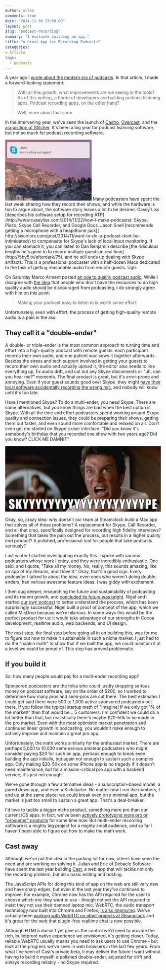 ```yaml
---
author: allen
comments: true
date: "2014-11-30 23:00:00"
layout: post
slug: "podcast-recording"
summary: "I evaluate building an app."
title: "A Great App for Recording Podcasts"
categories:
- Article
tags:
  - podcasts
---
```


A year ago I [wrote about the modern era of podcasts](/2013/fall-and-rise-of-podcasting/). In that article, I made a forward-looking statement:

> With all this growth, what improvements are we seeing in the tools? As of this writing, a horde of developers are building podcast listening apps. Podcast recording apps, on the other hand?
> 	
> Well, more about that soon. 

In the intervening year, we've seen the launch of [Castro](http://castro.fm/), [Overcast](https://overcast.fm/), and the [acquisition of Stitcher](http://techcrunch.com/2014/10/24/deezer-buys-stitcher-to-add-talk-radio-and-podcasts-to-its-music-platform/). It's been a big year for podcast *listening* software, but not so much for podcast recording software.

<img src='/images/2014/skype-cutting-out.jpg' width='280'>
Many podcasters have spent the last week sharing how they record their shows, and while the hardware is fun to argue about, the software story leaves a lot to be desired. Casey Liss [describes his software setup for recording ATP](http://www.caseyliss.com/2014/11/22/how-i-make-podcasts): Skype, Piezo, Skype Call Recorder, and Google Docs. Jason Snell [recommends getting a microphone with a heapdhone jack]( http://sixcolors.com/post/2014/11/want-to-do-a-podcast-dont-be-intimidated/) to compensate for Skype's lack of local input monitoring. If you can stomach it, you can listen to Dan Benjamin describe [the ridiculous lengths he's gone to to record multiple guests in real time](http://5by5.tv/afterdark/75), and he still ends up dealing with Skype artifacts. This is a professional podcaster with a half-dozen Macs dedicated to the task of getting reasonable audio from remote guests. Ugh.

On Saturday Marco Arment posted [an ode to quality podcast audio](http://www.marco.org/2014/11/29/easy-listening). While I disagree with [the idea](http://padraig.tumblr.com/post/66813020851/keeping-out-the-riffraff) that people who don't have the resources to do high quality audio should be discouraged from podcasting, I do strongly agree with him on this point:

> Making your podcast easy to listen to is worth some effort.


Unfortunately, even with effort, the process of getting high-quality remote audio is a pain in the ass.

## They call it a "double-ender"
A double- or triple-ender is the most common approach to turning time and effort into a high-quality podcast with remote guests: each participant records their own audio, and one patient soul sews it together afterwards. Besides the stress and tech support involved in getting your guests to record their own audio and actually upload it, the editor also needs to line everything up, fix audio drift, and cut out any Skype disconnects or "uh, can you hear me?" moments. The final product is great, but it's error-prone and annoying. Even if your guest sounds good over Skype, they might [have their local software accidentally recording the wrong mic](http://www.muleradio.net/thetalkshow/46/), and nobody will know until it's too late.

Have I mentioned Skype? To do a multi-ender, you need Skype. There are some alternatives, but you know things are bad when the best option is Skype. With all the time and effort podcasters spend working around Skype quality and connection issues, they could be preparing their shows, getting them out faster, and even sound more comfortable and relaxed on air. Don't even get me started on Skype's user interface. "Did you know it's somebody's birthday that you recorded one show with two years ago? Did you know? CLICK ME DAMNIT"

<img src='/images/2014/skyype.jpg'>

Okay, so, crazy idea: why doesn't our team at Steamclock build a Mac app that solves all of these problems? A replacement for Skype, Call Recorder, and all that crap, specifically designed for recording high fidelity interviews? Something that takes the pain out the process, but results in a higher quality end product? A polished, professional tool for people that take podcasts seriously?

Last winter I started investigating exactly this. I spoke with various podcasters whose work I enjoy, and they were incredibly enthusiastic. One said, and I quote, "Take all my money. No, really, this sounds amazing, like an app of my dreams, and I love it." Okay, that's a good sign. Every podcaster I talked to about the idea, even ones who weren't doing double-enders, had various awesome feature ideas. I was giddy with excitement.

I then dug deeper, researching the future and sustainability of podcasting and its recent growth, and [concluded its future was bright](/2013/fall-and-rise-of-podcasting/). Nigel and I started [our own podcast](http://upup.fm/) to better understand the process, which has been surprisingly successful. Nigel built a proof of concept of the app, which we called MicDrop because we're hilarious. In some ways this would be the perfect product for us: it would take advantage of our strengths in Cocoa development, realtime audio, web backends, and UI design.

The next step, the final step before going all in on building this, was for me to figure out how to make it sustainable in such a niche market. I just had to do the "napkin math" to show that if we built the app, we could maintain it at a level we could be proud of. This step has proved problematic.

## If you build it
So: how many people would pay for a multi-ender recording app?

Sponsored podcasters are the folks who could justify dropping serious money on podcast software, say on the order of $200, so I worked to determine how many pros and semi-pros are out there. The best estimates I could get said there were 500 to 1,000 active sponsored podcasters out there. If you follow the typical startup math of "Imagine! If we only got 1% of the market!" then that would be... 5 customers. I'm confident we could do a lot better than that, but realistically there's maybe $20-50k to be made in the pro market. Even with the most optimistic market penetration and continued linear growth in podcasting,  you wouldn't make enough to actively improve and maintain a great pro app.

Unfortunately, the math works similarly for the enthusiast market. There are perhaps 5,000 to 10,000 semi-serious amateur podcasters who might consider paying $20 for such an app, perhaps enough to break even building the app initially, but again not enough to sustain such a complex app. Only making $20-50k on some iPhone app is no tragedy if it doesn't need maintenance, but for a mission-critical pro app with a backend service, it's just not enough.

We've gone through a few alternative ideas - a subscription-based model, a pared down app, and even a Kickstarter. No matter how I run the numbers, I end up at the same place: we could break even on a minimal app, but the market is just too small to sustain a great app. That's a deal-breaker.

I'd love to tackle a bigger niche product, something more pro than our current iOS apps. In fact, we've been [actively prototyping more pro or "prosumer" products](/2013/maximum-viable-products/) for some time now. But multi-ender recording software is a mighty big project for a mighty small audience, and so far I haven't been able to figure out how to make the math work.

## Cast away
Although we've put the idea in the parking lot for now, others have seen the need and are working on solving it. Julian and Eric of Debacle Software have spent the last year building [Cast](https://tryca.st/), a web app that will tackle not only the recording problem, but also basic editing and hosting.

The JavaScript APIs for doing this kind of app on the web are still very new and have sharp edges, but even in the last year they've continued to improve. For example, Chrome now has the API required for the user to choose which mic they want to use - though not yet the API required to insist they not use their damned laptop mic. WebRTC, the audio transport technology now built into Chrome and Firefox, [is also improving](http://iswebrtcreadyyet.com/). We've actually been [working with WebRTC on other projects at Steamclock](http://www.steamclock.com/blog/2014/09/otalk-on-ios/) and it's great for the web that plugin-free realtime chat is now possible.

Although HTML5 doesn't yet give us the control we'd need to provide the rich, bulletproof native experience we envisioned, it's getting closer. Today, reliable WebRTC usually means you need to ask users to use Chrome - but look at the progress we've seen in web browsers in the last few years. From what I've seen of Cast's private beta, it may deliver the future I want without having to build it myself: a polished double-ender, adjusted for drift and always recording reliably - no Skype required.
